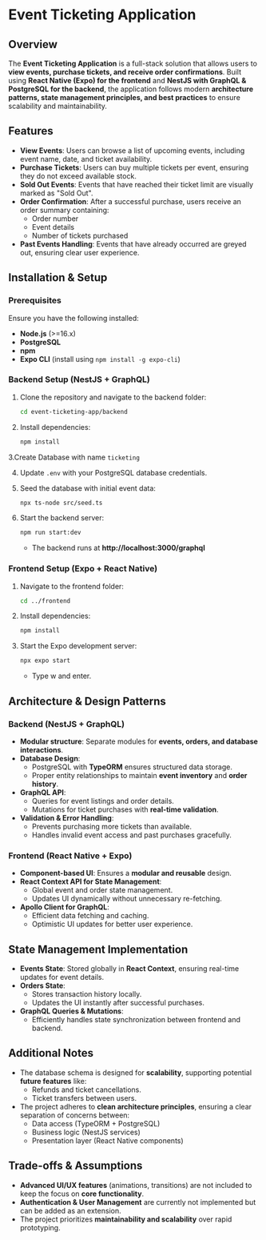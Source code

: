 # Event Ticketing Application

## Overview

The **Event Ticketing Application** is a full-stack solution that allows users to **view events, purchase tickets, and receive order confirmations**. Built using **React Native (Expo) for the frontend** and **NestJS with GraphQL & PostgreSQL for the backend**, the application follows modern **architecture patterns, state management principles, and best practices** to ensure scalability and maintainability.

## Features

- **View Events**: Users can browse a list of upcoming events, including event name, date, and ticket availability.
- **Purchase Tickets**: Users can buy multiple tickets per event, ensuring they do not exceed available stock.
- **Sold Out Events**: Events that have reached their ticket limit are visually marked as "Sold Out".
- **Order Confirmation**: After a successful purchase, users receive an order summary containing:
  - Order number
  - Event details
  - Number of tickets purchased
- **Past Events Handling**: Events that have already occurred are greyed out, ensuring clear user experience.

## Installation & Setup

### Prerequisites

Ensure you have the following installed:
- **Node.js** (>=16.x)
- **PostgreSQL**
- **npm**
- **Expo CLI** (install using `npm install -g expo-cli`)

### Backend Setup (NestJS + GraphQL)

1. Clone the repository and navigate to the backend folder:
   ```sh
   cd event-ticketing-app/backend
   ```
2. Install dependencies:
   ```sh
   npm install
   ```

3.Create Database with name `ticketing`

4. Update `.env` with your PostgreSQL database credentials.
  
5. Seed the database with initial event data:
   ```sh
   npx ts-node src/seed.ts
   ```
6. Start the backend server:
   ```sh
   npm run start:dev
   ```
   - The backend runs at **http://localhost:3000/graphql**

### Frontend Setup (Expo + React Native)

1. Navigate to the frontend folder:
   ```sh
   cd ../frontend
   ```
2. Install dependencies:
   ```sh
   npm install
   ```
3. Start the Expo development server:
   ```sh
   npx expo start
   ```
   - Type w and enter.

## Architecture & Design Patterns

### Backend (NestJS + GraphQL)
- **Modular structure**: Separate modules for **events, orders, and database interactions**.
- **Database Design**:
  - PostgreSQL with **TypeORM** ensures structured data storage.
  - Proper entity relationships to maintain **event inventory** and **order history**.
- **GraphQL API**:
  - Queries for event listings and order details.
  - Mutations for ticket purchases with **real-time validation**.
- **Validation & Error Handling**:
  - Prevents purchasing more tickets than available.
  - Handles invalid event access and past purchases gracefully.

### Frontend (React Native + Expo)
- **Component-based UI**: Ensures a **modular and reusable** design.
- **React Context API for State Management**:
  - Global event and order state management.
  - Updates UI dynamically without unnecessary re-fetching.
- **Apollo Client for GraphQL**:
  - Efficient data fetching and caching.
  - Optimistic UI updates for better user experience.

## State Management Implementation

- **Events State**: Stored globally in **React Context**, ensuring real-time updates for event details.
- **Orders State**:
  - Stores transaction history locally.
  - Updates the UI instantly after successful purchases.
- **GraphQL Queries & Mutations**:
  - Efficiently handles state synchronization between frontend and backend.

## Additional Notes

- The database schema is designed for **scalability**, supporting potential **future features** like:
  - Refunds and ticket cancellations.
  - Ticket transfers between users.
- The project adheres to **clean architecture principles**, ensuring a clear separation of concerns between:
  - Data access (TypeORM + PostgreSQL)
  - Business logic (NestJS services)
  - Presentation layer (React Native components)

## Trade-offs & Assumptions

- **Advanced UI/UX features** (animations, transitions) are not included to keep the focus on **core functionality**.
- **Authentication & User Management** are currently not implemented but can be added as an extension.
- The project prioritizes **maintainability and scalability** over rapid prototyping.


